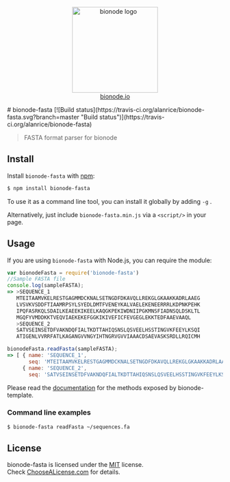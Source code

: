 <p align="center">
  <a href="http://bionode.io">
    <img height="200" width="200" title="bionode" alt="bionode logo" src="https://rawgithub.com/bionode/bionode/master/docs/bionode-logo.min.svg"/>
  </a>
  <br/>
  <a href="http://bionode.io/">bionode.io</a>
</p>
# bionode-fasta [![Build status](https://travis-ci.org/alanrice/bionode-fasta.svg?branch=master "Build status")](https://travis-ci.org/alanrice/bionode-fasta)


> FASTA format parser for bionode


Install
-------

Install ```bionode-fasta``` with [npm](//npmjs.org):

```sh
$ npm install bionode-fasta
```
To use it as a command line tool, you can install it globally by adding ```-g``` .

Alternatively, just include `bionode-fasta.min.js` via a `<script/>` in your page.

Usage
-----

If you are using ```bionode-fasta``` with Node.js, you can require the module:

```js
var bionodeFasta = require('bionode-fasta')
//Sample FASTA file
console.log(sampleFASTA);
=> >SEQUENCE_1
   MTEITAAMVKELRESTGAGMMDCKNALSETNGDFDKAVQLLREKGLGKAAKKADRLAAEG
   LVSVKVSDDFTIAAMRPSYLSYEDLDMTFVENEYKALVAELEKENEERRRLKDPNKPEHK
   IPQFASRKQLSDAILKEAEEKIKEELKAQGKPEKIWDNIIPGKMNSFIADNSQLDSKLTL
   MGQFYVMDDKKTVEQVIAEKEKEFGGKIKIVEFICFEVGEGLEKKTEDFAAEVAAQL
   >SEQUENCE_2
   SATVSEINSETDFVAKNDQFIALTKDTTAHIQSNSLQSVEELHSSTINGVKFEEYLKSQI
   ATIGENLVVRRFATLKAGANGVVNGYIHTNGRVGVVIAAACDSAEVASKSRDLLRQICMH

bionodeFasta.readFasta(sampleFASTA);
=> [ { name: 'SEQUENCE_1',
       seq: 'MTEITAAMVKELRESTGAGMMDCKNALSETNGDFDKAVQLLREKGLGKAAKKADRLAAEGLVSVKVSDDFTIAAMRPSYLSYEDLDMTFVENEYKALVAELEKENEERRRLKDPNKPEHKIPQFASRKQLSDAILKEAEEKIKEELKAQGKPEKIWDNIIPGKMNSFIADNSQLDSKLTLMGQFYVMDDKKTVEQVIAEKEKEFGGKIKIVEFICFEVGEGLEKKTEDFAAEVAAQL' },
     { name: 'SEQUENCE_2',
       seq: 'SATVSEINSETDFVAKNDQFIALTKDTTAHIQSNSLQSVEELHSSTINGVKFEEYLKSQIATIGENLVVRRFATLKAGANGVVNGYIHTNGRVGVVIAAACDSAEVASKSRDLLRQICMH' } ]
```

Please read the [documentation](http://rawgit.com/alanrice/bionode-fasta/master/docs/bionode-fasta.html) for the methods exposed by bionode-template.

### Command line examples
```sh
$ bionode-fasta readFasta ~/sequences.fa
```

License
--------

bionode-fasta is licensed under the [MIT](https://raw.github.com/bionode/bionode-template/master/LICENSE) license.  
Check [ChooseALicense.com](http://choosealicense.com/licenses/mit) for details.
